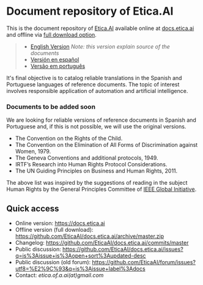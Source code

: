 # Document repository of Etica.AI
This is the document repository of [Etica.AI](https://etica.ai) available
online at [docs.etica.ai](https://docs.etica.ai) and offline via
[full download option](https://github.com/EticaAI/docs.etica.ai/archive/master.zip).

> - [English Version](en/) _Note: this version explain source of the documents_
> - [Versión en español](es/)
> - [Versão em português](pt/)

It's final objective is to catalog reliable translations in the Spanish and
Portuguese languages of reference documents. The topic of interest involves
responsible application of automation and artificial intelligence.

### Documents to be added soon
We are looking for reliable versions of reference documents in Spanish and
Portuguese and, if this is not possible, we will use the original versions.

<!--
- The International Covenant on Civil and Political Rights, 1966.
- The International Covenant on Economic, Social and Cultural Rights, 1966.
- The International Convention on the Elimination of All Forms of Racial Discrimination, 1965.
- The Convention on the Rights of Persons with Disabilities, 2006.
-->

- The Convention on the Rights of the Child.
- The Convention on the Elimination of All Forms of Discrimination against Women, 1979.
- The Geneva Conventions and additional protocols, 1949.
- IRTF’s Research into Human Rights Protocol Considerations.
- The UN Guiding Principles on Business and Human Rights, 2011.

The above list was inspired by the suggestions of reading in the subject
Human Rights by the General Principles Committee of
[IEEE Global Initiative](https://ethicsinaction.ieee.org/).

## Quick access

- Online version: <https://docs.etica.ai>
- Offline version (full download): <https://github.com/EticaAI/docs.etica.ai/archive/master.zip>
- Changelog: <https://github.com/EticaAI/docs.etica.ai/commits/master>
- Public discussion: <https://github.com/EticaAI/docs.etica.ai/issues?q=is%3Aissue+is%3Aopen+sort%3Aupdated-desc>
- Public discussion (old forum): <https://github.com/EticaAI/forum/issues?utf8=%E2%9C%93&q=is%3Aissue+label%3Adocs>
- Contact: _etica.of.a.ai(at)gmail.com_
